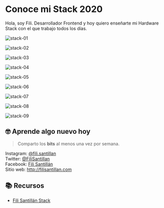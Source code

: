 # Conoce mi Stack 2020

Hola, soy Fili. Desarrollador Frontend y hoy quiero enseñarte mi Hardware Stack con el que trabajo todos los días.

![stack-01](./stack-01.png)

![stack-02](./stack-02.png)

![stack-03](./stack-03.png)

![stack-04](./stack-04.png)

![stack-05](./stack-05.png)

![stack-06](./stack-06.png)

![stack-07](./stack-07.png)

![stack-08](./stack-08.png)

![stack-09](./stack-09.png)

<!-- > Código utilizado en los ejemplos: [srcset.html](/BitSnack/srcset/srcset.html) -->

## 🤓 Aprende algo nuevo hoy

> Comparto los **bits** al menos una vez por semana.

Instagram: [@fili.santillan](https://www.instagram.com/fili.santillan/)  
Twitter: [@FiliSantillan](https://twitter.com/FiliSantillan)  
Facebook: [Fili Santillán](https://www.facebook.com/FiliSantillan96/)  
Sitio web: http://filisantillan.com

## 📚 Recursos

- [Fili Santillán Stack](https://filisantillan.com/stack)
